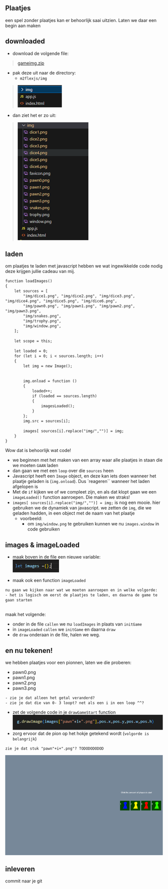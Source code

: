 ## Plaatjes

een spel zonder plaatjes kan er behoorlijk saai uitzien.
Laten we daar een begin aan maken

## downloaded 

- download de volgende file:  
> [gameimg.zip](./gameimg.zip)  
- pak deze uit naar de directory:
    - `m2flexjs/img`
> ![](img/directory.PNG)  
- dan ziet het er zo uit:
> ![](img/nauitpakken.PNG)  

## laden

om plaatjes te laden met javascript hebben we wat ingewikkelde code nodig
deze krijgen jullie cadeau van mij.

```
function loadImages()
{
    let sources = [
        "img/dice1.png", "img/dice2.png", "img/dice3.png", "img/dice4.png", "img/dice5.png", "img/dice6.png",
        "img/pawn0.png", "img/pawn1.png", "img/pawn2.png", "img/pawn3.png", 
        "img/snakes.png", 
        "img/trophy.png", 
        "img/window.png", 
    ];
    
    let scope = this;

    let loaded = 0;
    for (let i = 0; i < sources.length; i++)
    {
        let img = new Image();


        img.onload = function ()
        {
            loaded++;
            if (loaded == sources.length)
            {
                imagesLoaded();
            }
        };
        img.src = sources[i];

        images[ sources[i].replace("img/","")] = img;
    }
}

```

Wow dat is behoorlijk wat code!
- we beginnen met het maken van een array waar alle plaatjes in staan die we moeten `GAAN` laden
- dan gaan we met een `loop` over die `sources` heen
- Javascript heeft een `Image` object, en deze kan iets doen wanneer het plaatje geladen is (`img.onload`). Dus `reageren`` wanneer het laden afgelopen is
- Met de `if` kijken we of we compleet zijn, en als dat klopt gaan we een `imageLoaded()` function aanroepen. Die maken we straks!
- `images[ sources[i].replace("img/","")] = img;` is nog een mooie. hier gebruiken we de dynamiek van javascript. we zetten de `img`, die we geladen hadden, in een object met de naam van het plaatje
    - voorbeeld: 
        - om `img/window.png` te gebruiken kunnen we nu `images.window` in code gebruiken

## images & imageLoaded

- maak boven in de file een nieuwe variable:
</br>![](img/imagesvar.PNG)

- maak ook een function `imageLoaded`

```
nu gaan we kijken naar wat we moeten aanroepen en in welke volgorde:
- het is logisch om eerst de plaatjes te laden, en daarna de game te gaan starten


```

maak het volgende:
- onder in de file `callen` we nu `loadImages` in plaats van `initGame`
- in `imageLoaded` `callen` we `initGame` en daarna `draw`
- de `draw` onderaan in de file, halen we weg.


## en nu tekenen!

we hebben plaatjes voor een pionnen, laten we die proberen:
- pawn0.png
- pawn1.png
- pawn2.png
- pawn3.png

```
- zie je dat alleen het getal veranderd?
- zie je dat die van 0- 3 loopt? net als een i in een loop ^^?
```

- zet de volgende code in je `drawGameStart` function
![](img/drawimage.PNG)
- zorg ervoor dat de pion op het hokje getekend wordt (`volgorde is belangrijk`)

```
zie je dat stuk "pawn"+i+".png"? TODODODODOD
```

![](img/imagesresult.PNG)
## inleveren

commit naar je git